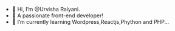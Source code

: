 - 👋 Hi, I’m @Urvisha Raiyani.
- 👀 A passionate front-end developer!
- 🌱 I’m currently learning Wordpress,Reactjs,Phython and PHP...
